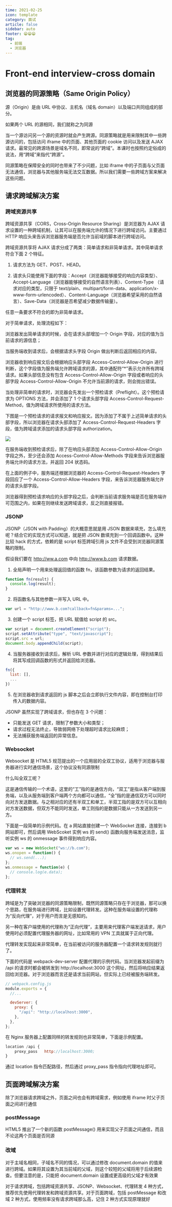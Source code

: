 ```yaml
---
time: 2021-02-25
icon: template
category: 面试
article: false
sidebar: auto
footer: 😁😁😁
tag:
  - 前端
  - 浏览器
---
```


# Front-end interview-cross domain

## 浏览器的同源策略（Same Origin Policy）

源（Origin）是由 URL 中协议、主机名（域名 domain）以及端口共同组成的部分。

如果两个 URL 的源相同，我们就称之为同源

当一个源访问另一个源的资源时就会产生跨源。同源策略就是用来限制其中一些跨源访问的，包括访问 iframe 中的页面、其他页面的 cookie 访问以及发送 AJAX 请求。最常见的跨源场景是域名不同，即常说的“跨域”。本课时也按照约定俗成的说法，用“跨域”来指代“跨源”。

同源策略在保障安全的同时也带来了不少问题，比如 iframe 中的子页面与父页面无法通信，浏览器与其他服务端无法交互数据。所以我们需要一些跨域方案来解决这些问题。

## 请求跨域解决方案

### 跨域资源共享

跨域资源共享（CORS，Cross-Origin Resource Sharing）是浏览器为 AJAX 请求设置的一种跨域机制，让其可以在服务端允许的情况下进行跨域访问。主要通过 HTTP 响应头来告诉浏览器服务端是否允许当前域的脚本进行跨域访问。

跨域资源共享将 AJAX 请求分成了两类：简单请求和非简单请求。其中简单请求符合下面 2 个特征。

1. 请求方法为 GET、POST、HEAD。

2. 请求头只能使用下面的字段：Accept（浏览器能够接受的响应内容类型）、Accept-Language（浏览器能够接受的自然语言列表）、Content-Type （请求对应的类型，只限于 text/plain、multipart/form-data、application/x-www-form-urlencoded）、Content-Language（浏览器希望采用的自然语言）、Save-Data（浏览器是否希望减少数据传输量）。

任意一条要求不符合的即为非简单请求。

对于简单请求，处理流程如下：

浏览器发出简单请求的时候，会在请求头部增加一个 Origin 字段，对应的值为当前请求的源信息；

当服务端收到请求后，会根据请求头字段 Origin 做出判断后返回相应的内容。

浏览器收到响应报文后会根据响应头部字段 Access-Control-Allow-Origin 进行判断，这个字段值为服务端允许跨域请求的源，其中通配符“\*”表示允许所有跨域请求。如果头部信息没有包含 Access-Control-Allow-Origin 字段或者响应的头部字段 Access-Control-Allow-Origin 不允许当前源的请求，则会抛出错误。

当处理非简单的请求时，浏览器会先发出一个预检请求（Preflight）。这个预检请求为 OPTIONS 方法，并会添加了 1 个请求头部字段 Access-Control-Request-Method，值为跨域请求所使用的请求方法。

下图是一个预检请求的请求报文和响应报文。因为添加了不属于上述简单请求的头部字段，所以浏览器在请求头部添加了 Access-Control-Request-Headers 字段，值为跨域请求添加的请求头部字段 authorization。

![](https://s0.lgstatic.com/i/image/M00/33/5D/Ciqc1F8QAGWAXq7jAABT5RmcAOI346.png)

在服务端收到预检请求后，除了在响应头部添加 Access-Control-Allow-Origin 字段之外，至少还会添加 Access-Control-Allow-Methods 字段来告诉浏览器服务端允许的请求方法，并返回 204 状态码。

在上面的例子中，服务端还根据浏览器的 Access-Control-Request-Headers 字段回应了一个 Access-Control-Allow-Headers 字段，来告诉浏览器服务端允许的请求头部字段。

浏览器得到预检请求响应的头部字段之后，会判断当前请求服务端是否在服务端许可范围之内，如果在则继续发送跨域请求，反之则直接报错。

### JSONP

JSONP（JSON with Padding）的大概意思就是用 JSON 数据来填充，怎么填充呢？结合它的实现方式可以知道，就是把 JSON 数填充到一个回调函数中。这种比较 hack 的方式，依赖的是 script 标签跨域引用 js 文件不会受到浏览器同源策略的限制。

假设我们要在 http://ww.a.com 中向 http://www.b.com 请求数据。

1. 全局声明一个用来处理返回值的函数 fn，该函数参数为请求的返回结果。

```js
function fn(result) {
  console.log(result);
}
```

2. 将函数名与其他参数一并写入 URL 中。

```js
var url = "http://www.b.com?callback=fn&params=...";
```

3. 创建一个 script 标签，把 URL 赋值给 script 的 src。

```js
var script = document.createElement("script");
script.setAttribute("type", "text/javascript");
script.src = url;
document.body.appendChild(script);
```

4. 当服务器接收到请求后，解析 URL 参数并进行对应的逻辑处理，得到结果后将其写成回调函数的形式并返回给浏览器。

```js
fn({
  list: [],
  ...
})
```

5. 在浏览器收到请求返回的 js 脚本之后会立即执行文件内容，即在控制台打印传入的数据内容。

JSONP 虽然实现了跨域请求，但也存在 3 个问题：

- 只能发送 GET 请求，限制了参数大小和类型；
- 请求过程无法终止，导致弱网络下处理超时请求比较麻烦；
- 无法捕获服务端返回的异常信息。

### Websocket

Websocket 是 HTML5 规范提出的一个应用层的全双工协议，适用于浏览器与服务器进行实时通信场景，这个协议没有同源限制

什么叫全双工呢？

这是通信传输的一个术语，这里的“工”指的是通信方向，“双工”是指从客户端到服务端，以及从服务端到客户端两个方向都可以通信，“全”指的是通信双方可以同时向对方发送数据。与之相对应的还有半双工和单工，半双工指的是双方可以互相向对方发送数据，但双方不能同时发送，单工则指的是数据只能从一方发送到另一方。

下面是一段简单的示例代码。在 a 网站直接创建一个 WebSocket 连接，连接到 b 网站即可，然后调用 WebScoket 实例 ws 的 send() 函数向服务端发送消息，监听实例 ws 的 onmessage 事件得到响应内容。

```js
var ws = new WebSocket("ws://b.com");
ws.onopen = function() {
  // ws.send(...);
};
ws.onmessage = function(e) {
  // console.log(e.data);
};
```

### 代理转发

跨域是为了突破浏览器的同源策略限制，既然同源策略只存在于浏览器，那可以换个思路，在服务端进行跨域，比如设置代理转发。这种在服务端设置的代理称为“反向代理”，对于用户而言是无感知的。

另一种在客户端使用的代理称为“正向代理”，主要用来代理客户端发送请求，用户使用时必须配置代理服务器的网址，比如常用的 VPN 工具就属于正向代理。

代理转发实现起来非常简单，在当前被访问的服务器配置一个请求转发规则就行了。

下面的代码是 webpack-dev-server 配置代理的示例代码。当浏览器发起前缀为 /api 的请求时都会被转发到 http://localhost:3000 这个网址，然后将响应结果返回给浏览器。对于浏览器而言还是请求当前网站，但实际上已经被服务端转发。

```js
// webpack.config.js
module.exports = {
  //...

  devServer: {
    proxy: {
      "/api": "http://localhost:3000",
    },
  },
};
```

在 Nginx 服务器上配置同样的转发规则也非常简单，下面是示例配置。

```js
location /api {
    proxy_pass   http://localhost:3000;
}
```

通过 location 指令匹配路径，然后通过 proxy_pass 指令指向代理地址即可。

## 页面跨域解决方案

除了浏览器请求跨域之外，页面之间也会有跨域需求，例如使用 iframe 时父子页面之间进行通信

### postMessage

HTML5 推出了一个新的函数 postMessage() 用来实现父子页面之间通信，而且不论这两个页面是否同源

### 改域

对于主域名相同，子域名不同的情况，可以通过修改 document.domain 的值来进行跨域。如果将其设置为其当前域的父域，则这个较短的父域将用于后续源检查。但要注意的是，只能把 document.domain 设置成更高级的父域才有效果

对于请求跨域，包括跨域资源共享、JSONP、Websocket、代理转发 4 种方式，推荐优先使用代理转发和跨域资源共享。对于页面跨域，包括 postMessage 和改域 2 种方式，使用频率没有请求跨域那么高，记住 2 种方式实现原理就好